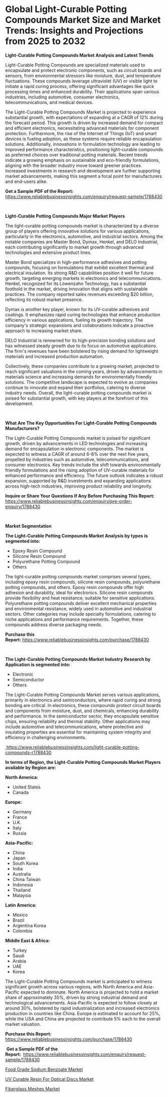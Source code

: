 <p><h1>Global Light-Curable Potting Compounds Market Size and Market Trends: Insights and Projections from 2025 to 2032</h1></p><p><strong>Light-Curable Potting Compounds Market Analysis and Latest Trends</strong></p>
<p><p>Light-Curable Potting Compounds are specialized materials used to encapsulate and protect electronic components, such as circuit boards and sensors, from environmental stressors like moisture, dust, and temperature fluctuations. These compounds leverage ultraviolet (UV) or visible light to initiate a rapid curing process, offering significant advantages like quick processing times and enhanced durability. Their applications span various industries, including automotive, consumer electronics, telecommunications, and medical devices.</p><p>The Light-Curable Potting Compounds Market is projected to experience substantial growth, with expectations of expanding at a CAGR of 12% during the forecast period. This growth is driven by increased demand for compact and efficient electronics, necessitating advanced materials for component protection. Furthermore, the rise of the Internet of Things (IoT) and smart devices is fueling adoption, as these systems require reliable encapsulation solutions. Additionally, innovations in formulation technology are leading to improved performance characteristics, positioning light-curable compounds as preferred choices over traditional potting materials. Recent trends indicate a growing emphasis on sustainable and eco-friendly formulations, aligning with the broader industry move toward greener practices. Increased investments in research and development are further supporting market advancements, making this segment a focal point for manufacturers and end-users alike.</p></p>
<p><strong>Get a Sample PDF of the Report:&nbsp;</strong> <a href="https://www.reliablebusinessinsights.com/enquiry/request-sample/1788430?utm_campaign=118&utm_medium=2&utm_source=Github&utm_content=ia&utm_term=02022025&utm_id=light-curable-potting-compounds">https://www.reliablebusinessinsights.com/enquiry/request-sample/1788430</a></p>
<p>&nbsp;</p>
<p><strong>Light-Curable Potting Compounds Major Market Players</strong></p>
<p><p>The light-curable potting compounds market is characterized by a diverse group of players offering innovative solutions for various applications, particularly in the electronics, automotive, and industrial sectors. Among the notable companies are Master Bond, Dymax, Henkel, and DELO Industrial, each contributing significantly to market growth through advanced technologies and extensive product lines.</p><p>Master Bond specializes in high-performance adhesives and potting compounds, focusing on formulations that exhibit excellent thermal and electrical insulation. Its strong R&D capabilities position it well for future growth, targeting emerging markets in electronics and telecommunications. Henkel, recognized for its Löwenzahn Technology, has a substantial foothold in the market, driving innovation that aligns with sustainable practices. The company reported sales revenues exceeding $20 billion, reflecting its robust market presence.</p><p>Dymax is another key player, known for its UV-curable adhesives and coatings. It emphasizes rapid curing technologies that enhance production efficiency in various applications, fueling its growth trajectory. The company's strategic expansions and collaborations indicate a proactive approach to increasing market share.</p><p>DELO Industrial is renowned for its high-precision bonding solutions and has witnessed steady growth due to its focus on automotive applications. The firm's revenues have been bolstered by rising demand for lightweight materials and increased production automation.</p><p>Collectively, these companies contribute to a growing market, projected to reach significant valuations in the coming years, driven by advancements in materials science and increasing demands for environmentally friendly solutions. The competitive landscape is expected to evolve as companies continue to innovate and expand their portfolios, catering to diverse industry needs. Overall, the light-curable potting compounds market is poised for substantial growth, with key players at the forefront of this development.</p></p>
<p>&nbsp;</p>
<p><strong>What Are The Key Opportunities For Light-Curable Potting Compounds Manufacturers?</strong></p>
<p><p>The Light-Curable Potting Compounds market is poised for significant growth, driven by advancements in LED technologies and increasing demand for encapsulation in electronic components. The market is expected to witness a CAGR of around 6-8% over the next five years, propelled by industries such as automotive, telecommunications, and consumer electronics. Key trends include the shift towards environmentally friendly formulations and the rising adoption of UV-curable materials for enhanced performance and efficiency. The future outlook indicates a robust expansion, supported by R&D investments and expanding applications across high-tech industries, improving product reliability and longevity.</p></p>
<p><strong>Inquire or Share Your Questions If Any Before Purchasing This Report:</strong> <a href="https://www.reliablebusinessinsights.com/enquiry/pre-order-enquiry/1788430?utm_campaign=118&utm_medium=2&utm_source=Github&utm_content=ia&utm_term=02022025&utm_id=light-curable-potting-compounds">https://www.reliablebusinessinsights.com/enquiry/pre-order-enquiry/1788430</a></p>
<p>&nbsp;</p>
<p><strong>Market Segmentation</strong></p>
<p><strong>The Light-Curable Potting Compounds Market Analysis by types is segmented into:</strong></p>
<p><ul><li>Epoxy Resin Compound</li><li>Silicone Resin Compound</li><li>Polyurethane Potting Compound</li><li>Others</li></ul></p>
<p><p>The light-curable potting compounds market comprises several types, including epoxy resin compounds, silicone resin compounds, polyurethane potting compounds, and others. Epoxy resin compounds offer high adhesion and durability, ideal for electronics. Silicone resin compounds provide flexibility and heat resistance, suitable for sensitive applications. Polyurethane potting compounds deliver excellent mechanical properties and environmental resistance, widely used in automotive and industrial sectors. Other categories may include specialty formulations, catering to niche applications and performance requirements. Together, these compounds address diverse packaging needs.  </p></p>
<p><strong>Purchase this Report:&nbsp;</strong><a href="https://www.reliablebusinessinsights.com/purchase/1788430?utm_campaign=118&utm_medium=2&utm_source=Github&utm_content=ia&utm_term=02022025&utm_id=light-curable-potting-compounds">https://www.reliablebusinessinsights.com/purchase/1788430</a></p>
<p>&nbsp;</p>
<p><strong>The Light-Curable Potting Compounds Market Industry Research by Application is segmented into:</strong></p>
<p><ul><li>Electronic</li><li>Semiconductor</li><li>Others</li></ul></p>
<p><p>The Light-Curable Potting Compounds Market serves various applications, primarily in electronics and semiconductors, where rapid curing and strong bonding are critical. In electronics, these compounds protect circuit boards and components from moisture, dust, and chemicals, enhancing durability and performance. In the semiconductor sector, they encapsulate sensitive chips, ensuring reliability and thermal stability. Other applications may include automotive and telecommunications, where protective and insulating properties are essential for maintaining system integrity and efficiency in challenging environments.</p></p>
<p><a href="https://www.reliablebusinessinsights.com/light-curable-potting-compounds-r1788430?utm_campaign=118&utm_medium=2&utm_source=Github&utm_content=ia&utm_term=02022025&utm_id=light-curable-potting-compounds">&nbsp;https://www.reliablebusinessinsights.com/light-curable-potting-compounds-r1788430</a></p>
<p><strong>In terms of Region, the Light-Curable Potting Compounds Market Players available by Region are:</strong></p>
<p>
    <p> <strong> North America: </strong>
        <ul>
            <li>United States</li>
            <li>Canada</li>
        </ul>
        </p> 
    <p> <strong> Europe: </strong>
        <ul>
            <li>Germany</li>
            <li>France</li>
            <li>U.K.</li>
            <li>Italy</li>
            <li>Russia</li>
        </ul>
        </p> 
    <p> <strong> Asia-Pacific: </strong>
        <ul>
            <li>China</li>
            <li>Japan</li>
            <li>South Korea</li>
            <li>India</li>
            <li>Australia</li>
            <li>China Taiwan</li>
            <li>Indonesia</li>
            <li>Thailand</li>
            <li>Malaysia</li>
        </ul>
        </p> 
    <p> <strong> Latin America: </strong>
        <ul>
            <li>Mexico</li>
            <li>Brazil</li>
            <li>Argentina Korea</li>
            <li>Colombia</li>
        </ul>
        </p> 
    <p> <strong> Middle East & Africa: </strong>
        <ul>
            <li>Turkey</li>
            <li>Saudi</li>
            <li>Arabia</li>
            <li>UAE</li>
            <li>Korea</li>
        </ul>
    </p>
    </p>
<p><p>The Light-Curable Potting Compounds market is anticipated to witness significant growth across various regions, with North America and Asia-Pacific expected to dominate. North America is projected to hold a market share of approximately 35%, driven by strong industrial demand and technological advancements. Asia-Pacific is expected to follow closely at around 30%, bolstered by rapid industrialization and increased electronics production in countries like China. Europe is estimated to account for 25%, while the USA and China are projected to contribute 5% each to the overall market valuation.</p></p>
<p><strong>Purchase this Report: </strong><a href="https://www.reliablebusinessinsights.com/purchase/1788430?utm_campaign=118&utm_medium=2&utm_source=Github&utm_content=ia&utm_term=02022025&utm_id=light-curable-potting-compounds">https://www.reliablebusinessinsights.com/purchase/1788430</a></p>
<p>&nbsp;<strong>Get a Sample PDF of the Report:&nbsp;&nbsp;</strong><a href="https://www.reliablebusinessinsights.com/enquiry/request-sample/1788430?utm_campaign=118&utm_medium=2&utm_source=Github&utm_content=ia&utm_term=02022025&utm_id=light-curable-potting-compounds">https://www.reliablebusinessinsights.com/enquiry/request-sample/1788430</a></p>
<p><strong></strong></p>
<p><p><a href="https://github.com/eusoffyhanty/Market-Research-Report-List-1/blob/main/food-grade-sodium-benzoate-market.md?utm_campaign=118&utm_medium=2&utm_source=Github&utm_content=ia&utm_term=02022025&utm_id=light-curable-potting-compounds">Food Grade Sodium Benzoate Market</a></p><p><a href="https://github.com/itayjedhe/Market-Research-Report-List-1/blob/main/uv-curable-resin-for-optical-discs-market.md?utm_campaign=118&utm_medium=2&utm_source=Github&utm_content=ia&utm_term=02022025&utm_id=light-curable-potting-compounds">UV Curable Resin For Optical Discs Market</a></p><p><a href="https://github.com/aksayvoogdt/Market-Research-Report-List-1/blob/main/fiberglass-meshes-market.md?utm_campaign=118&utm_medium=2&utm_source=Github&utm_content=ia&utm_term=02022025&utm_id=light-curable-potting-compounds">Fiberglass Meshes Market</a></p></p>